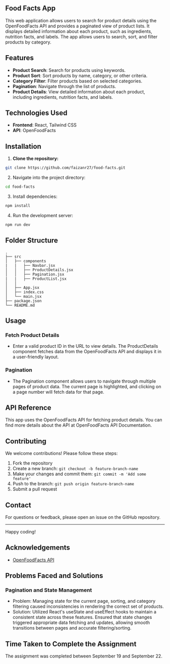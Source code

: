 
## Food Facts App
This web application allows users to search for product details using the OpenFoodFacts API and provides a paginated view of product lists. It displays detailed information about each product, such as ingredients, nutrition facts, and labels.
The app allows users to search, sort, and filter products by category.
## Features

- **Product Search**: Search for products using keywords.
- **Product Sort**: Sort products by name, category, or other criteria.
- **Category Filter**: Filter products based on selected categories.
- **Pagination**: Navigate through the list of products.
- **Product Details**: View detailed information about each product, including ingredients, nutrition facts, and labels.



## Technologies Used
- **Frontend**: React, Tailwind CSS
- **API**: OpenFoodFacts
## Installation


1. **Clone the repository:**

```bash
git clone https://github.com/faizanr27/food-facts.git

```
2. Navigate into the project directory:
```bash
cd food-facts

```

3. Install dependencies:
```bash
npm install
```
4. Run the development server:
```bash
npm run dev
```
## Folder Structure
```
.
├── src
│   ├── components
|   |   ├── Navbar.jsx
│   │   ├── ProductDetails.jsx
│   │   ├── Pagination.jsx
|   |   ├── ProductList.jsx
│   │   
│   ├── App.jsx
│   ├── index.css
│   └── main.jsx
├── package.json
└── README.md

```
## Usage

### Fetch Product Details

- Enter a valid product ID in the URL to view details. The ProductDetails component fetches data from the OpenFoodFacts API and displays it in a user-friendly layout.

### Pagination
- The Pagination component allows users to navigate through multiple pages of product data. The current page is highlighted, and clicking on a page number will fetch data for that page.

## API Reference

This app uses the OpenFoodFacts API for fetching product details. You can find more details about the API at OpenFoodFacts API Documentation.

## Contributing

We welcome contributions! Please follow these steps:

 1. Fork the repository
 2. Create a new branch: `git checkout -b feature-branch-name`
 3. Make your changes and commit them: `git commit -m 'Add some feature'`
 4. Push to the branch: `git push origin feature-branch-name`
 5. Submit a pull request
## Contact

For questions or feedback, please open an issue on the GitHub repository.

---

Happy coding!
## Acknowledgements

- [OpenFoodFacts API](https://openfoodfacts.org/)

## Problems Faced and Solutions

### Pagination and State Management

- Problem: Managing state for the current page, sorting, and category filtering caused inconsistencies in rendering the correct set of products.
- Solution: Utilized React's useState and useEffect hooks to maintain a consistent state across these features. Ensured that state changes triggered appropriate data fetching and updates, allowing smooth transitions between pages and accurate filtering/sorting.
## Time Taken to Complete the Assignment
The assignment was completed between September 19 and September 22.